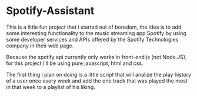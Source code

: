 # Spotify-Assistant

This is a little fun project that i started out of boredom, 
the idea is to add some interesting functionality to the music streaming app Spotify 
by using some developer services and APIs offered by the Spotify Technologies company 
in their web page.

Because the spotify api currently only works in front-end js (not Node.JS),
for this project i'll be using pure javascript, html and css.

The first thing i plan on doing is a little script that will analize the play history 
of a user once every week and add the one track that was played the most in that week
to a playlist of his liking.

